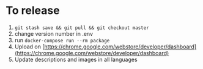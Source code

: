 # To release

1. `git stash save && git pull && git checkout master`
1. change version number in .env
1. run `docker-compose run --rm package`
1. Upload on [https://chrome.google.com/webstore/developer/dashboard](https://chrome.google.com/webstore/developer/dashboard)
1. Update descriptions and images in all languages
